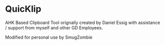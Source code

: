 # QuicKlip
AHK Based Clipboard Tool orignally created by Daniel Essig with assistance / support from myself and other GD Employees.

Modified for personal use by SmugZombie
